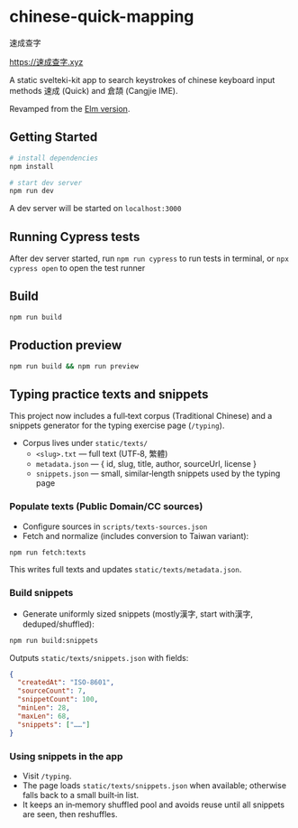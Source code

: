 # chinese-quick-mapping

速成查字

https://速成查字.xyz

A static svelteki-kit app to search keystrokes of chinese keyboard input methods 速成 (Quick) and 倉頡 (Cangjie IME).

Revamped from the [Elm version](https://github.com/chauchakching/chinese-quick-mapping).

## Getting Started

```bash
# install dependencies
npm install

# start dev server
npm run dev
```

A dev server will be started on `localhost:3000`

## Running Cypress tests

After dev server started, run `npm run cypress` to run tests in terminal, or `npx cypress open` to open the test runner

## Build

```sh
npm run build
```

## Production preview

```sh
npm run build && npm run preview
```

## Typing practice texts and snippets

This project now includes a full‑text corpus (Traditional Chinese) and a snippets generator for the typing exercise page (`/typing`).

- Corpus lives under `static/texts/`
  - `<slug>.txt` — full text (UTF‑8, 繁體)
  - `metadata.json` — { id, slug, title, author, sourceUrl, license }
  - `snippets.json` — small, similar‑length snippets used by the typing page

### Populate texts (Public Domain/CC sources)

- Configure sources in `scripts/texts-sources.json`
- Fetch and normalize (includes conversion to Taiwan variant):

```bash
npm run fetch:texts
```

This writes full texts and updates `static/texts/metadata.json`.

### Build snippets

- Generate uniformly sized snippets (mostly漢字, start with漢字, deduped/shuffled):

```bash
npm run build:snippets
```

Outputs `static/texts/snippets.json` with fields:

```json
{
  "createdAt": "ISO-8601",
  "sourceCount": 7,
  "snippetCount": 100,
  "minLen": 28,
  "maxLen": 68,
  "snippets": ["……"]
}
```

### Using snippets in the app

- Visit `/typing`.
- The page loads `static/texts/snippets.json` when available; otherwise falls back to a small built‑in list.
- It keeps an in‑memory shuffled pool and avoids reuse until all snippets are seen, then reshuffles.
